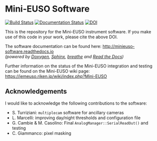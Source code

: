 Mini-EUSO Software
===================
[![Build Status](https://travis-ci.org/cescalara/minieuso_cpu.svg?branch=master)](https://travis-ci.org/cescalara/minieuso_cpu) [![Documentation Status](https://readthedocs.org/projects/minieuso-software/badge/?version=latest)](http://minieuso-software.readthedocs.io/en/latest/?badge=latest) [![DOI](https://zenodo.org/badge/72226620.svg)](https://zenodo.org/badge/latestdoi/72226620)

This is the repository for the Mini-EUSO instrument software. If you make use of this code in your work, please cite the above DOI.

The software documentation can be found here: http://minieuso-software.readthedocs.io  
*(powered by [Doxygen](http://www.stack.nl/~dimitri/doxygen/), [Sphinx](http://www.sphinx-doc.org/), [breathe](https://breathe.readthedocs.io) and [Read the Docs](https://readthedocs.org/))*

Further information on the status of the Mini-EUSO integration and testing can be found on the Mini-EUSO wiki page: https://jemeuso.riken.jp/wiki/index.php?Mini-EUSO

Acknowledgements
----------------

I would like to acknowledge the following contributions to the software:
* S. Turriziani: `multiplecam` software for ancillary cameras
* L. Marcelli: improving day/night thresholds and configuration file
* G. Cambie & M. Casolino: Final `AnalogManager::SerialReadOut()` and testing
* C. Giammanco: pixel masking